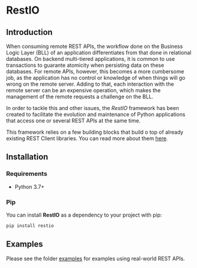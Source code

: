 # RestIO

## Introduction

When consuming remote REST APIs, the workflow done on the Business Logic Layer (BLL) of an application differentiates from that done in relational databases. On backend multi-tiered applications, it is common to use transactions to guarante atomicity when persisting data on these databases. For remote APIs, however, this becomes a more cumbersome job, as the application has no control or knowledge of when things will go wrong on the remote server. Adding to that, each interaction with the remote server can be an expensive operation, which makes the management of the remote requests a challenge on the BLL.

In order to tackle this and other issues, the *RestIO* framework has been created to facilitate the evolution and maintenance of Python applications that access one or several REST APIs at the same time.

This framework relies on a few building blocks that build o top of already existing REST Client libraries. You can read more about them [here](docs/source/_static/FRAMEWORK.md).

## Installation

### Requirements

- Python 3.7+

### Pip

You can install **RestIO** as a dependency to your project with pip:

```bash
pip install restio
```

## Examples

Please see the folder [examples](examples/) for examples using real-world REST APIs.